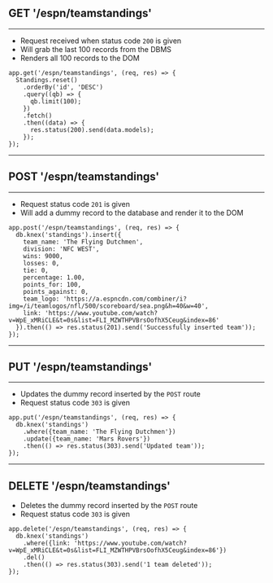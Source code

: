 ## GET '/espn/teamstandings'

---

- Request received when status code ``200`` is given
- Will grab the last 100 records from the DBMS
- Renders all 100 records to the DOM

```
app.get('/espn/teamstandings', (req, res) => {
  Standings.reset()
    .orderBy('id', 'DESC')
    .query((qb) => {
      qb.limit(100);
    })
    .fetch()
    .then((data) => {
      res.status(200).send(data.models);
    });
});
```

---

## POST '/espn/teamstandings'

---

- Request status code ``201`` is given
- Will add a dummy record to the database and render it to the DOM

```
app.post('/espn/teamstandings', (req, res) => {
  db.knex('standings').insert({
    team_name: 'The Flying Dutchmen',
    division: 'NFC WEST',
    wins: 9000,
    losses: 0,
    tie: 0,
    percentage: 1.00,
    points_for: 100,
    points_against: 0,
    team_logo: 'https://a.espncdn.com/combiner/i?img=/i/teamlogos/nfl/500/scoreboard/sea.png&h=40&w=40',
    link: 'https://www.youtube.com/watch?v=WpE_xMRiCLE&t=0s&list=FLI_MZWTHPVBrsOofhX5Ceug&index=86'
  }).then(() => res.status(201).send('Successfully inserted team'));
});
```

---

## PUT '/espn/teamstandings'

---

- Updates the dummy record inserted by the ``POST`` route
- Request status code ``303`` is given

```
app.put('/espn/teamstandings', (req, res) => {
  db.knex('standings')
    .where({team_name: 'The Flying Dutchmen'})
    .update({team_name: 'Mars Rovers'})
    .then(() => res.status(303).send('Updated team'));
});
```

---

## DELETE '/espn/teamstandings'

- Deletes the dummy record inserted by the ``POST`` route
- Request status code ``303`` is given

```
app.delete('/espn/teamstandings', (req, res) => {
  db.knex('standings')
    .where({link: 'https://www.youtube.com/watch?v=WpE_xMRiCLE&t=0s&list=FLI_MZWTHPVBrsOofhX5Ceug&index=86'})
    .del()
    .then(() => res.status(303).send('1 team deleted'));
});
```